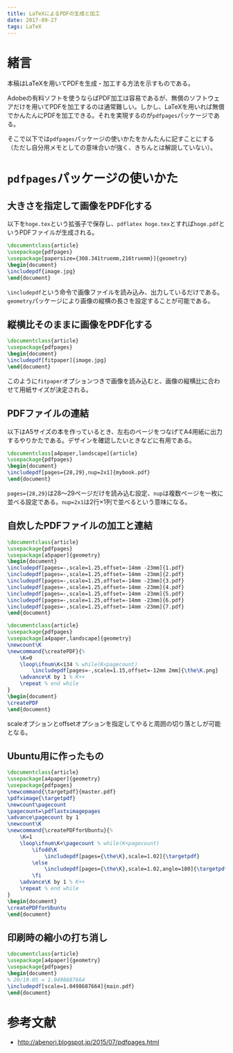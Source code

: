 ```yaml
---
title: LaTeXによるPDFの生成と加工
date: 2017-09-27
tags: LaTeX
---
```


# 緒言
本稿はLaTeXを用いてPDFを生成・加工する方法を示すものである。

Adobeの有料ソフトを使うならばPDF加工は容易であるが、無償のソフトウェアだけを用いてPDFを加工するのは通常難しい。しかし、LaTeXを用いれば無償でかんたんにPDFを加工できる。それを実現するのが`pdfpages`パッケージである。

そこで以下では`pdfpages`パッケージの使いかたをかんたんに記すことにする（ただし自分用メモとしての意味合いが強く、きちんとは解説していない）。

# `pdfpages`パッケージの使いかた
## 大きさを指定して画像をPDF化する
以下を`hoge.tex`という拡張子で保存し、`pdflatex hoge.tex`とすれば`hoge.pdf`というPDFファイルが生成される。

```tex
\documentclass{article}
\usepackage{pdfpages}
\usepackage[papersize={308.341truemm,216truemm}]{geometry}
\begin{document}
\includepdf{image.jpg}
\end{document}
```

`\includepdf`という命令で画像ファイルを読み込み、出力しているだけである。`geometry`パッケージにより画像の縦横の長さを設定することが可能である。


## 縦横比そのままに画像をPDF化する
```tex
\documentclass{article}
\usepackage{pdfpages}
\begin{document}
\includepdf[fitpaper]{image.jpg}
\end{document}
```

このように`fitpaper`オプションつきで画像を読み込むと、画像の縦横比に合わせて用紙サイズが決定される。

## PDFファイルの連結
以下はA5サイズの本を作っているとき、左右のページをつなげてA4用紙に出力するやりかたである。デザインを確認したいときなどに有用である。

```tex
\documentclass[a4paper,landscape]{article}
\usepackage{pdfpages}
\begin{document}
\includepdf[pages={28,29},nup=2x1]{mybook.pdf}
\end{document}
```

`pages={28,29}`は28～29ページだけを読み込む設定、`nup`は複数ページを一枚に並べる設定である。`nup=2x1`は2行×1列で並べるという意味になる。

## 自炊したPDFファイルの加工と連結

```tex
\documentclass{article}
\usepackage{pdfpages}
\usepackage[a5paper]{geometry}
\begin{document}
\includepdf[pages=-,scale=1.25,offset=-14mm -23mm]{1.pdf}
\includepdf[pages=-,scale=1.25,offset=-14mm -23mm]{2.pdf}
\includepdf[pages=-,scale=1.25,offset=-14mm -23mm]{3.pdf}
\includepdf[pages=-,scale=1.25,offset=-14mm -23mm]{4.pdf}
\includepdf[pages=-,scale=1.25,offset=-14mm -23mm]{5.pdf}
\includepdf[pages=-,scale=1.25,offset=-14mm -23mm]{6.pdf}
\includepdf[pages=-,scale=1.25,offset=-14mm -23mm]{7.pdf}
\end{document}
```

```tex
\documentclass{article}
\usepackage{pdfpages}
\usepackage[a4paper,landscape]{geometry}
\newcount\K
\newcommand{\createPDF}{%
    \K=0
    \loop\ifnum\K<134 % while(K<pagecount)
        \includepdf[pages=-,scale=1.15,offset=-12mm 2mm]{\the\K.png}
    \advance\K by 1 % K++
    \repeat % end while
}
\begin{document}
\createPDF
\end{document}
```

scaleオプションとoffsetオプションを指定してやると周囲の切り落としが可能となる。

## Ubuntu用に作ったもの

```tex
\documentclass{article}
\usepackage[a4paper]{geometry}
\usepackage{pdfpages}
\newcommand{\targetpdf}{master.pdf}
\pdfximage{\targetpdf}
\newcount\pagecount
\pagecount=\pdflastximagepages
\advance\pagecount by 1
\newcount\K
\newcommand{\createPDFforUbuntu}{%
    \K=1
    \loop\ifnum\K<\pagecount % while(K<pagecount)
        \ifodd\K
            \includepdf[pages={\the\K},scale=1.02]{\targetpdf}
        \else
            \includepdf[pages={\the\K},scale=1.02,angle=180]{\targetpdf}
        \fi
    \advance\K by 1 % K++
    \repeat % end while
}
\begin{document}
\createPDFforUbuntu
\end{document}
```

## 印刷時の縮小の打ち消し
```tex
\documentclass{article}
\usepackage[a4paper]{geometry}
\usepackage{pdfpages}
\begin{document}
% 20/19.05 = 1.0498687664
\includepdf[scale=1.0498687664]{main.pdf}
\end{document}
```

# 参考文献
* <http://abenori.blogspot.jp/2015/07/pdfpages.html>
